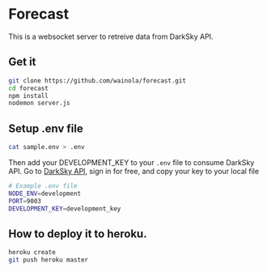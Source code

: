 # Forecast

This is a websocket server to retreive data from DarkSky API.

## Get it

```bash
git clone https://github.com/wainola/forecast.git
cd forecast
npm install
nodemon server.js
```

## Setup .env file

```bash
cat sample.env > .env
```

Then add your DEVELOPMENT_KEY to your `.env` file to consume DarkSky API. Go to [DarkSky API](https://darksky.net/dev), sign in for free, and copy your key to your local file

```bash
# Example .env file
NODE_ENV=development
PORT=9003
DEVELOPMENT_KEY=development_key
```


## How to deploy it to heroku.

```bash
heroku create
git push heroku master
```
